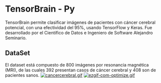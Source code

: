 # TensorBrain - Py

TensorBrain permite clasificar imágenes de pacientes con cáncer cerebral potencial, con una efectividad del 95%, usando TensorFlow y Keras. Fue desarrollado por el Científico de Datos e Ingeniero de Software Alejandro Seminario.

## DataSet
El dataset está compuesto de 800 imágenes por resonancia magnética (MRI), de las cuales 392 presentan casos de cáncer cerebral y 408 son de pacientes sanos.
[![cancercerebral.gif](https://i.postimg.cc/RVf8MjYH/ezgif-com-optimize.gif)](https://postimg.cc/tYqDkmpq)
[![ezgif-com-optimize.gif](https://i.postimg.cc/RVf8MjYH/ezgif-com-optimize.gif)](https://postimg.cc/tYqDkmpq)
